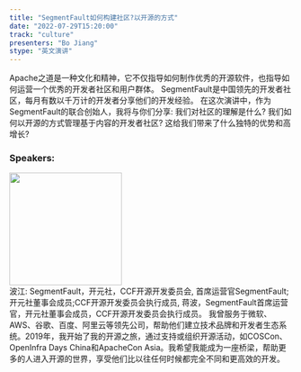 ```yaml
---
title: "SegmentFault如何构建社区?以开源的方式"
date: "2022-07-29T15:20:00"
track: "culture"
presenters: "Bo Jiang"
stype: "英文演讲"
---
```

Apache之道是一种文化和精神，它不仅指导如何制作优秀的开源软件，也指导如何运营一个优秀的开发者社区和用户群体。
SegmentFault是中国领先的开发者社区，每月有数以千万计的开发者分享他们的开发经验。
在这次演讲中，作为SegmentFault的联合创始人，我将与你们分享:
我们对社区的理解是什么?
我们如何以开源的方式管理基于内容的开发者社区?
这给我们带来了什么独特的优势和高增长?
 ### Speakers: 
 <img src="images/speaker/1171.png" width="200" /><br>波江: SegmentFault，开元社，CCF开源开发委员会, 首席运营官SegmentFault;开元社董事会成员;CCF开源开发委员会执行成员, 蒋波，SegmentFault首席运营官，开元社董事会成员，CCF开源开发委员会执行成员。
我曾服务于微软、AWS、谷歌、百度、阿里云等领先公司，帮助他们建立技术品牌和开发者生态系统。2019年，我开始了我的开源之旅，通过支持或组织开源活动，如COSCon、OpenInfra Days China和ApacheCon Asia。我希望我能成为一座桥梁，帮助更多的人进入开源的世界，享受他们比以往任何时候都完全不同和更高效的开发。

 